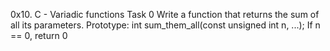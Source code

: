 0x10. C - Variadic functions
Task 0
Write a function that returns the sum of all its parameters.
Prototype: int sum_them_all(const unsigned int n, ...);
If n == 0, return 0
